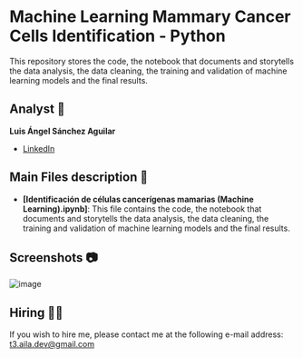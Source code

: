 # Machine Learning Mammary Cancer Cells Identification - Python
This repository stores the code, the notebook that documents and storytells the data analysis, the data cleaning, the training and validation of machine learning models and the final results.

## Analyst 👤
**Luis Ángel Sánchez Aguilar**

* [LinkedIn](https://www.linkedin.com/in/sanchezluismachinelearning/)

## Main Files description 📘

* **[Identificación de células cancerígenas mamarias (Machine Learning).ipynb]**: This file contains the code, the notebook that documents and storytells the data analysis, the data cleaning, the training and validation of machine learning models and the final results.

## Screenshots 📷
![image](https://user-images.githubusercontent.com/118120048/203479991-7de26863-4968-4660-8122-d725857e2fb0.png)

## Hiring 🤝🏿
If you wish to hire me, please contact me at the following e-mail address: t3.aila.dev@gmail.com
